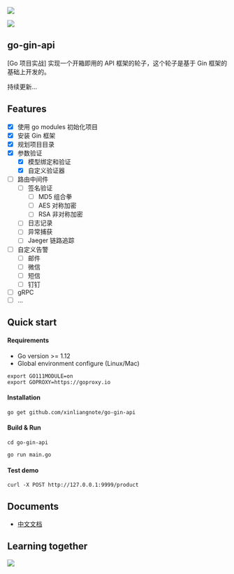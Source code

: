 ![](https%3a%2f%2fgithub.com%2fxinliangnote%2fGo%2fblob%2fmaster%2f03-go-gin-api+%5b%e6%96%87%e6%a1%a3%5d%2fimages%2fgo-gin-api-logo.png)

![](https://camo.githubusercontent.com/0f4b285c5516603a1c2a085dbfc67a6505155edb/68747470733a2f2f696d672e736869656c64732e696f2f62616467652f4c616e67756167652d476f2d626c75652e737667)

## go-gin-api

[Go 项目实战] 实现一个开箱即用的 API 框架的轮子，这个轮子是基于 Gin 框架的基础上开发的。

持续更新... 

## Features

-[x] 使用 go modules 初始化项目
-[x] 安装 Gin 框架
-[x] 规划项目目录
-[x] 参数验证
    -[x] 模型绑定和验证
    -[x] 自定义验证器
-[ ] 路由中间件
    -[ ] 签名验证
        -[ ] MD5 组合拳
        -[ ] AES 对称加密
        -[ ] RSA 非对称加密
    -[ ] 日志记录
    -[ ] 异常捕获
    -[ ] Jaeger 链路追踪
-[ ] 自定义告警
    -[ ] 邮件
    -[ ] 微信
    -[ ] 短信
    -[ ] 钉钉
-[ ] gRPC
-[ ] ...

## Quick start

#### Requirements

- Go version >= 1.12
- Global environment configure (Linux/Mac)

```
export GO111MODULE=on
export GOPROXY=https://goproxy.io
```

#### Installation

```
go get github.com/xinliangnote/go-gin-api
```

#### Build & Run

```
cd go-gin-api

go run main.go
```

#### Test demo

```
curl -X POST http://127.0.0.1:9999/product
```

## Documents

- [中文文档](https://github.com/xinliangnote/Go/tree/master/03-go-gin-api%20%5B文档%5D/)

## Learning together

![](https://github.com/xinliangnote/Go/blob/master/00-基础语法/images/qr.jpg)

